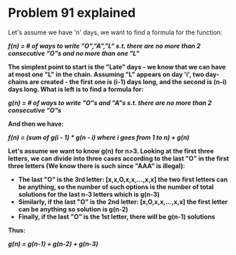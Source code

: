# Problem 91 explained

Let's assume we have 'n' days, we want to find a formula for the function:

<b><i>f(n) = # of ways to write "O","A","L" s.t. there are no more than 2 consecutive "O"s and no more than one "L"</i><b>

The simplest point to start is the "Late" days - we know that we can have at most one "L" in the chain.
Assuming "L" appears on day 'i', two day-chains are created - the first one is (i-1) days long, and the second is (n-i) days long.
What is left is to find a formula for:

<b><i>g(n) = # of ways to write "O"s and "A"s s.t. there are no more than 2 consecutive "O"s</i></b>

And then we have:

<b><i>f(n) = (sum of g(i - 1) * g(n - i) where i goes from 1 to n) + g(n) </i></b>

Let's assume we want to know <b>g(n)</b> for <b>n>3</b>.
Looking at the first three letters, we can divide into three cases according to the last "O" in the first three letters (We know there is such since "AAA" is illegal):

* The last "O" is the 3rd letter:
[x,x,O,x,x,...,x,x] the two first letters can be anything, so the number of such options is the number of total solutions for the last n-3 letters which is g(n-3)
* Similarly, if the last "O" is the 2nd letter: [x,O,x,x,...,x,x] the first letter can be anything so solution is g(n-2)
* Finally, if the last "O" is the 1st letter, there will be g(n-1) solutions

Thus:

<b><i> g(n) = g(n-1) + g(n-2) + g(n-3) </i></b>
